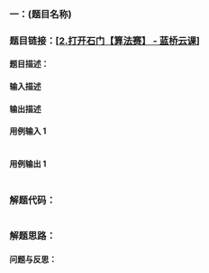 ### 一：(题目名称)



### 题目链接：[[2.打开石门【算法赛】 - 蓝桥云课](https://www.lanqiao.cn/problems/19868/learning/?contest_id=209)]



#### 题目描述：







#### 输入描述





#### 输出描述





#### 用例输入 1



```cpp

```



#### 用例输出 1



```cpp

```



### 解题代码：



```cpp

```



### 解题思路：







#### 问题与反思：




